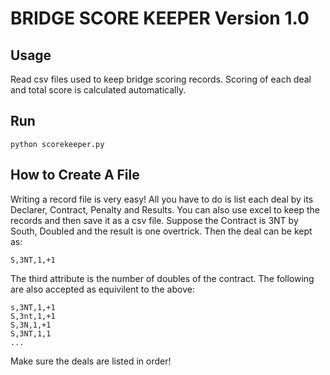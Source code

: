 # BRIDGE SCORE KEEPER Version 1.0

## Usage
Read csv files used to keep bridge scoring records.
Scoring of each deal and total score is calculated automatically.

## Run 
```
python scorekeeper.py
```

## How to Create A File
Writing a record file is very easy! 
All you have to do is list each deal by its Declarer, Contract, Penalty and Results.
You can also use excel to keep the records and then save it as a csv file.
Suppose the Contract is 3NT by South, Doubled and the result is one overtrick.
Then the deal can be kept as:
```
S,3NT,1,+1
```
The third attribute is the number of doubles of the contract.
The following are also accepted as equivilent to the above:
```
s,3NT,1,+1
S,3nt,1,+1
S,3N,1,+1
S,3NT,1,1
...
```
Make sure the deals are listed in order!



